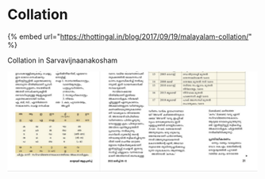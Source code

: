 # Collation

{% embed url="https://thottingal.in/blog/2017/09/19/malayalam-collation/" %}

Collation in Sarvavijnaanakosham

![](<../.gitbook/assets/image (119) (1).png>)
